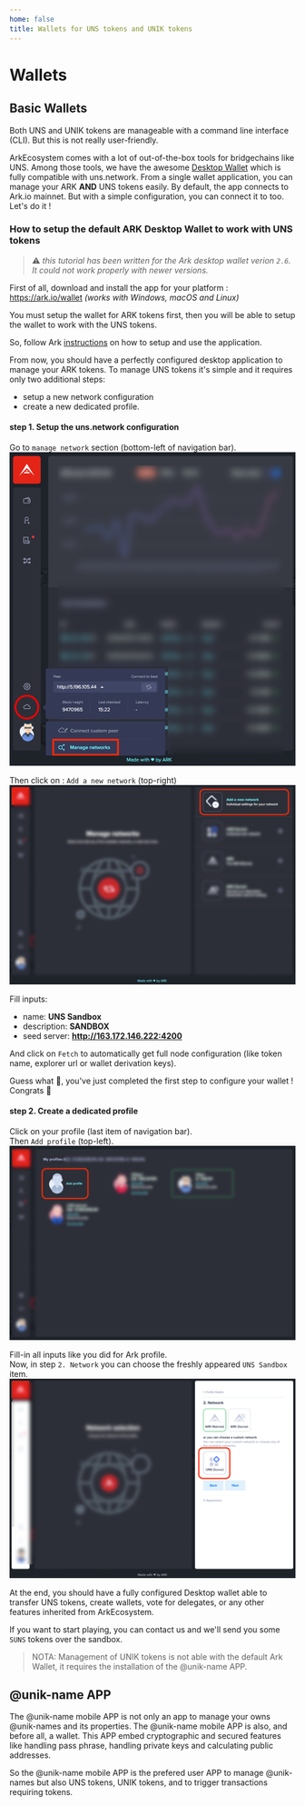 ```yaml
---
home: false
title: Wallets for UNS tokens and UNIK tokens
---
```


# Wallets

## Basic Wallets

Both UNS and UNIK tokens are manageable with a command line interface (CLI). But this is not really user-friendly. 

ArkEcosystem comes with a lot of out-of-the-box tools for bridgechains like UNS. Among those tools, we have the awesome [Desktop Wallet](https://ark.io/wallet) which is fully compatible with uns.network. From a single wallet application, you can manage your ARK **AND** UNS tokens easily. By default, the app connects to Ark.io mainnet. But with a simple configuration, you can connect it to <uns/> too. Let's do it !

### How to setup the default ARK Desktop Wallet to work with UNS tokens

> :warning: *this tutorial has been written for the Ark desktop wallet verion `2.6`. It could not work properly with newer versions.*

First of all, download and install the app for your platform : https://ark.io/wallet  *(works with Windows, macOS and Linux)*

You must setup the wallet for ARK tokens first, then you will be able to setup the wallet to work with the UNS tokens. 

So, follow Ark [instructions](https://docs.ark.io/tutorials/usage-guides/how-to-use-ark-desktop-wallet.html) on how to setup and use the application. 

From now, you should have a perfectly configured desktop application to manage your ARK tokens.
To manage UNS tokens it's simple and it requires only two additional steps: 
- setup a new network configuration
- create a new dedicated profile.

#### step 1. Setup the uns.network configuration

Go to `manage network` section (bottom-left of navigation bar).  
![manage-network](./images/manage-network.png)

Then click on : `Add a new network` (top-right)  
![add-network](./images/new-network.png)

Fill inputs:
- name: **UNS Sandbox**
- description: **<uns/> SANDBOX**
- seed server: **http://163.172.146.222:4200**

And click on `Fetch` to automatically get full node configuration (like token name, explorer url or wallet derivation keys).

Guess what 🤔, you've just completed the first step to configure your wallet ! Congrats 🎉

#### step 2. Create a dedicated profile

Click on your profile (last item of navigation bar).  
Then `Add profile` (top-left). 
![add-profile](./images/add-profile.png)

Fill-in all inputs like you did for Ark profile.  
Now, in step `2. Network` you can choose the freshly appeared `UNS Sandbox` item.  
![network](./images/network.png)

At the end, you should have a fully configured Desktop wallet able to transfer UNS tokens, create <uns/> wallets, vote for <uns/> delegates, or any other features inherited from ArkEcosystem.

If you want to start playing, you can contact us and we'll send you some `SUNS` tokens over the sandbox.

> NOTA: Management of UNIK tokens is not able with the default Ark Wallet, it requires the installation of the @unik-name APP.


## @unik-name APP

The @unik-name mobile APP is not only an app to manage your owns @unik-names and its properties. The @unik-name mobile APP is also, and before all, a wallet. This APP embed cryptographic and secured features like handling pass phrase, handling private keys and calculating public addresses. 

So the @unik-name mobile APP is the prefered user APP to manage @unik-names but also UNS tokens, UNIK tokens, and to trigger transactions requiring tokens.

